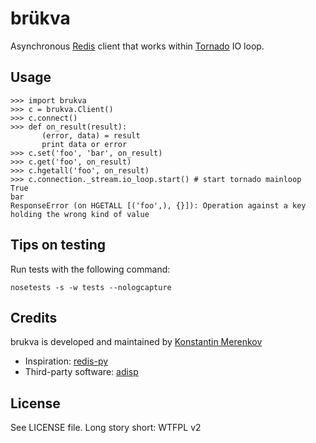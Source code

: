 brükva
========

Asynchronous [Redis](http://redis-db.com/) client that works within [Tornado](http://tornadoweb.org/) IO loop.


Usage
-----

    >>> import brukva
    >>> c = brukva.Client()
    >>> c.connect()
    >>> def on_result(result):
           (error, data) = result
           print data or error
    >>> c.set('foo', 'bar', on_result)
    >>> c.get('foo', on_result)
    >>> c.hgetall('foo', on_result)
    >>> c.connection._stream.io_loop.start() # start tornado mainloop
    True
    bar
    ResponseError (on HGETALL [('foo',), {}]): Operation against a key holding the wrong kind of value


Tips on testing
---------------

Run tests with the following command:

    nosetests -s -w tests --nologcapture


Credits
-------
brukva is developed and maintained by [Konstantin Merenkov](mailto:kmerenkov@gmail.com)

 * Inspiration: [redis-py](http://github.com/andymccurdy/redis-py)
 * Third-party software: [adisp](https://code.launchpad.net/adisp)


License
-------
See LICENSE file.
Long story short: WTFPL v2

